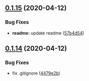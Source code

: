 ## [0.1.15](https://github.com/IgorBabkin/rxjs-react/compare/v0.1.14...v0.1.15) (2020-04-12)


### Bug Fixes

* **readme:** update readme ([57b4d54](https://github.com/IgorBabkin/rxjs-react/commit/57b4d54c395cec3d30e9863cf89fe53173cd2c17))

## [0.1.14](https://github.com/IgorBabkin/rxjs-react/compare/v0.1.13...v0.1.14) (2020-04-12)


### Bug Fixes

* fix .gitignore ([4479e2b](https://github.com/IgorBabkin/rxjs-react/commit/4479e2b6c9165252884c4be1584feaff5da32a3e))
